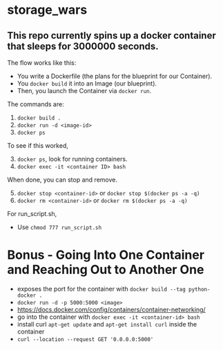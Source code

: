 # storage_wars
## This repo currently spins up a docker container that sleeps for 3000000 seconds. 

The flow works like this:

- You write a Dockerfile (the plans for the blueprint for our Container). 
- You `docker build` it into an Image (our blueprint). 
- Then, you launch the Container via `docker run`.

The commands are:

1. `docker build .`
2. `docker run -d <image-id>`
3. `docker ps`

To see if this worked,

3. `docker ps`, look for running containers.
4. `docker exec -it <container ID> bash`

When done, you can stop and remove.

5. `docker stop <container-id>` or `docker stop $(docker ps -a -q)`
6. `docker rm <container-id>` or `docker rm $(docker ps -a -q)`

For run_script.sh,

* Use `chmod 777 run_script.sh`

# Bonus - Going Into One Container and Reaching Out to Another One 
* exposes the port for the container with `docker build --tag python-docker .`
* `docker run -d -p 5000:5000 <image>`
* https://docs.docker.com/config/containers/container-networking/
* go into the container with `docker exec -it <container-id> bash`
* install curl `apt-get update` and `apt-get install curl` inside the container
* `curl --location --request GET '0.0.0.0:5000'`